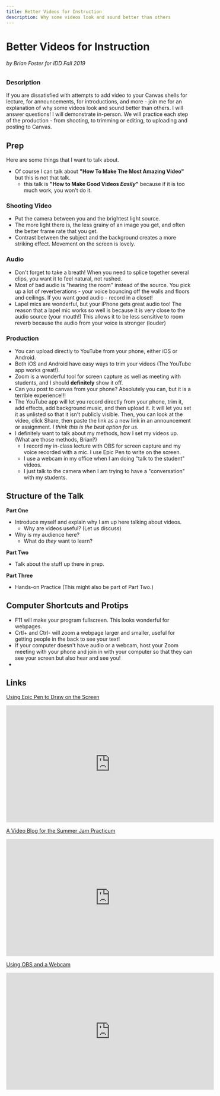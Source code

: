 ```yaml
---
title: Better Videos for Instruction
description: Why some videos look and sound better than others
---
```


# Better Videos for Instruction
###### by Brian Foster for IDD Fall 2019

### Description
If you are dissatisfied with attempts to add video to your Canvas shells for lecture, for announcements, for introductions, and more - join me for an explanation of why some videos look and sound better than others. I will answer questions! I will demonstrate in-person. We will practice each step of the production - from shooting, to trimming or editing, to uploading and posting to Canvas.

## Prep

Here are some things that I want to talk about.
- Of course I can talk about **"How To Make The Most Amazing Video"** but this is not that talk.
  - this talk is **"How to Make Good Videos *Easily*"** because if it is too much work, you won't do it.

### Shooting Video
- Put the camera between you and the brightest light source.
- The more light there is, the less grainy of an image you get, and often the better frame rate that you get.
- Contrast between the subject and the background creates a more striking effect. Movement on the screen is lovely.

### Audio
- Don't forget to take a breath! When you need to splice together several clips, you want it to feel natural, not rushed.
- Most of bad audio is "hearing the room" instead of the source. You pick up a lot of reverberations - your voice bouncing off the walls and floors and ceilings. If you want good audio - record in a closet!
- Lapel mics are wonderful, but your iPhone gets great audio too! The reason that a lapel mic works so well is because it is very close to the audio source (your mouth!) This allows it to be less sensitive to room reverb because the audio from your voice is stronger (louder)

### Production
- You can upload directly to YouTube from your phone, either iOS or Android.
- Both iOS and Android have easy ways to trim your videos (The YouTube app works great!).
- Zoom is a wonderful tool for screen capture as well as meeting with students, and I should **definitely** show it off.
- Can you post to canvas from your phone? Absolutely you can, but it is a terrible experience!!!
- The YouTube app will let you record directly from your phone, trim it, add effects, add background music, and then upload it. It will let you set it as unlisted so that it isn't publicly visible. Then, you can look at the video, click Share, then paste the link as a new link in an announcement or assignment. *I think this is the best option for us.*
- I definitely want to talk about my methods, how I set my videos up. (What are those methods, Brian?)
  - I record my in-class lecture with OBS for screen capture and my voice recorded with a mic. I use Epic Pen to write on the screen.
  - I use a webcam in my office when I am doing "talk to the student" videos.
  - I just talk to the camera when I am trying to have a "conversation" with my students.

## Structure of the Talk
**Part One**
* Introduce myself and explain why I am up here talking about videos.
  * Why are videos useful? (Let us discuss)
* Why is my audience here?
  * What do *they* want to learn?
  
**Part Two**
* Talk about the stuff up there in prep.

**Part Three**
* Hands-on Practice (This might also be part of Part Two.)

## Computer Shortcuts and Protips
- F11 will make your program fullscreen. This looks wonderful for webpages.
- Crtl+ and Ctrl- will zoom a webpage larger and smaller, useful for getting people in the back to see your text!
- If your computer doesn't have audio or a webcam, host your Zoom meeting with your phone and join in with your computer so that they can see your screen but also hear and see you!
- 

## Links
[Using Epic Pen to Draw on the Screen](https://youtu.be/cs7p5qlubHk?t=360)
<iframe width="560" height="315" src="https://www.youtube.com/embed/cs7p5qlubHk?start=360" frameborder="0" allow="accelerometer; autoplay; encrypted-media; gyroscope; picture-in-picture" allowfullscreen></iframe>

[A Video Blog for the Summer Jam Practicum](https://youtu.be/6gQUqkUKnkg)
<iframe width="560" height="315" src="https://www.youtube.com/embed/6gQUqkUKnkg" frameborder="0" allow="accelerometer; autoplay; encrypted-media; gyroscope; picture-in-picture" allowfullscreen></iframe>

[Using OBS and a Webcam](https://youtu.be/7cqfYVy_AqU)
<iframe width="560" height="315" src="https://www.youtube.com/embed/7cqfYVy_AqU" frameborder="0" allow="accelerometer; autoplay; encrypted-media; gyroscope; picture-in-picture" allowfullscreen></iframe>
